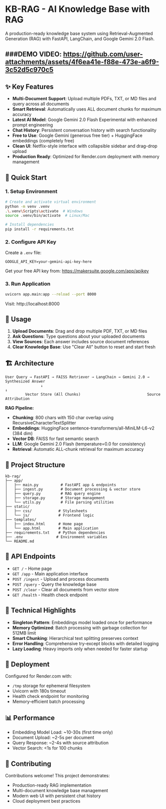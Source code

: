 # KB-RAG - AI Knowledge Base with RAG

A production-ready knowledge base system using Retrieval-Augmented Generation (RAG) with FastAPI, LangChain, and Google Gemini 2.0 Flash.

###DEMO VIDEO:
https://github.com/user-attachments/assets/4f6ea41e-f88e-473e-a6f9-3c52d5c970c5
---

## ✨ Key Features

- **Multi-Document Support**: Upload multiple PDFs, TXT, or MD files and query across all documents
- **Smart Retrieval**: Automatically uses ALL document chunks for maximum accuracy
- **Latest AI Model**: Google Gemini 2.0 Flash Experimental with enhanced prompt engineering
- **Chat History**: Persistent conversation history with search functionality
- **Free to Use**: Google Gemini (generous free tier) + HuggingFace embeddings (completely free)
- **Clean UI**: Netflix-style interface with collapsible sidebar and drag-drop upload
- **Production Ready**: Optimized for Render.com deployment with memory management

## 🚀 Quick Start

### 1. Setup Environment

```bash
# Create and activate virtual environment
python -m venv .venv
.\.venv\Scripts\activate  # Windows
source .venv/bin/activate  # Linux/Mac

# Install dependencies
pip install -r requirements.txt
```

### 2. Configure API Key

Create a `.env` file:
```
GOOGLE_API_KEY=your-gemini-api-key-here
```

Get your free API key from: https://makersuite.google.com/app/apikey

### 3. Run Application

```bash
uvicorn app.main:app --reload --port 8000
```

Visit: http://localhost:8000

## 📖 Usage

1. **Upload Documents**: Drag and drop multiple PDF, TXT, or MD files
2. **Ask Questions**: Type questions about your uploaded documents
3. **View Sources**: Each answer includes source document references
4. **Clear Knowledge Base**: Use "Clear All" button to reset and start fresh

## 🏗️ Architecture

```
User Query → FastAPI → FAISS Retriever → LangChain → Gemini 2.0 → Synthesized Answer
                ↓                                                           ↓
         Vector Store (All Chunks)                              Source Attribution
```

**RAG Pipeline:**
- **Chunking**: 800 chars with 150 char overlap using RecursiveCharacterTextSplitter
- **Embeddings**: HuggingFace sentence-transformers/all-MiniLM-L6-v2 (384 dim)
- **Vector DB**: FAISS for fast semantic search
- **LLM**: Google Gemini 2.0 Flash (temperature=0.0 for consistency)
- **Retrieval**: Automatic ALL-chunk retrieval for maximum accuracy

## 📁 Project Structure

```
kb-rag/
├── app/
│   ├── main.py          # FastAPI app & endpoints
│   ├── ingest.py        # Document processing & vector store
│   ├── query.py         # RAG query engine
│   ├── storage.py       # Storage management
│   └── utils.py         # File parsing utilities
├── static/
│   ├── css/            # Stylesheets
│   └── js/             # Frontend logic
├── templates/
│   ├── index.html      # Home page
│   └── app.html        # Main application
├── requirements.txt    # Python dependencies
├── .env               # Environment variables
└── README.md
```

## 🔧 API Endpoints

- `GET /` - Home page
- `GET /app` - Main application interface
- `POST /ingest` - Upload and process documents
- `POST /query` - Query the knowledge base
- `POST /clear` - Clear all documents from vector store
- `GET /health` - Health check endpoint

## 🎯 Technical Highlights

- **Singleton Pattern**: Embeddings model loaded once for performance
- **Memory Optimized**: Batch processing with garbage collection for 512MB limit
- **Smart Chunking**: Hierarchical text splitting preserves context
- **Error Handling**: Comprehensive try-except blocks with detailed logging
- **Lazy Loading**: Heavy imports only when needed for faster startup

## 🚀 Deployment

Configured for Render.com with:
- `/tmp` storage for ephemeral filesystem
- Uvicorn with 180s timeout
- Health check endpoint for monitoring
- Memory-efficient batch processing

## 📊 Performance

- Embedding Model Load: ~10-30s (first time only)
- Document Upload: ~2-5s per document
- Query Response: ~2-4s with source attribution
- Vector Search: <1s for 100 chunks

## 🤝 Contributing

Contributions welcome! This project demonstrates:
- Production-ready RAG implementation
- Multi-document knowledge base management
- Modern web UI with persistent chat history
- Cloud deployment best practices
